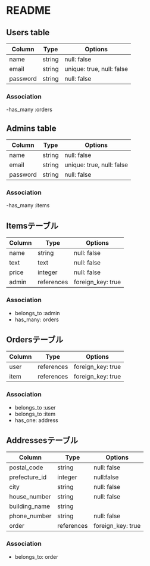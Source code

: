 # README

## Users table

|Column     |Type     |Options                     |
|-----------|---------|----------------------------|
| name      | string  | null: false                |
| email     | string  | unique: true, null: false  |
| password  | string  | null: false                |


### Association
-has_many :orders

## Admins table
|Column     |Type     |Options                     |
|-----------|---------|----------------------------|
| name      | string  | null: false                |
| email     | string  | unique: true, null: false  |
| password  | string  | null: false                |

### Association
-has_many :items


## Itemsテーブル

| Column          | Type       | Options           |
|-----------------|------------|-------------------|
| name            | string     | null: false       |
| text            | text       | null: false       |
| price           | integer    | null: false       |
| admin           | references | foreign_key: true |

### Association
- belongs_to :admin
- has_many: orders


## Ordersテーブル

| Column   | Type       | Options           |
|----------|------------|-------------------|
| user     | references | foreign_key: true |
| item     | references | foreign_key: true |

### Association
- belongs_to :user
- belongs_to :item
- has_one: address


## Addressesテーブル

| Column        | Type       | Options            |
|---------------|------------|--------------------|
| postal_code   | string     | null: false        |
| prefecture_id | integer    | null:false         |
| city          | string     | null: false        |
| house_number  | string     | null: false        |
| building_name | string     |                    |
| phone_number  | string     | null: false        |
| order         | references | foreign_key: true  |


### Association
- belongs_to: order